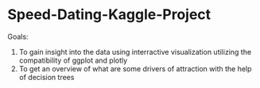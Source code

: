 # Speed-Dating-Kaggle-Project
Goals:
1. To gain insight into the data using interractive visualization utilizing the compatibility of ggplot and plotly  
2. To get an overview of what are some drivers of attraction with the help of decision trees
